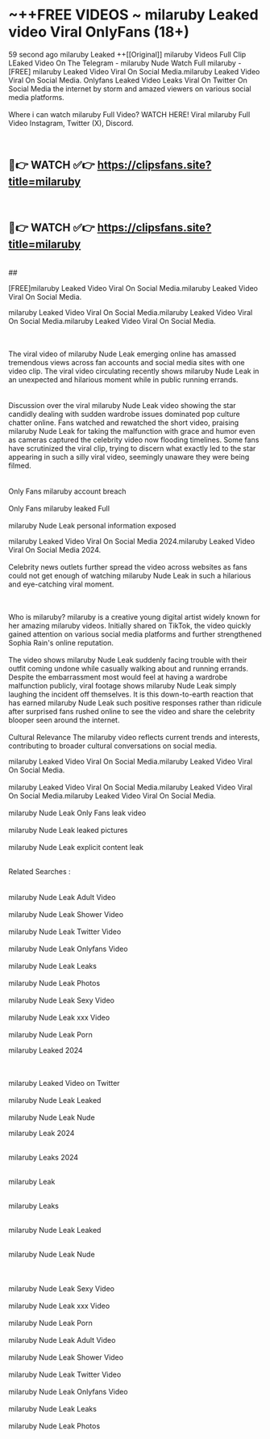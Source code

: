 # ~++FREE VIDEOS ~ milaruby Leaked video Viral OnlyFans (18+)<br>


59 second ago milaruby Leaked ++[[Original]] milaruby Videos Full Clip LEaked Video On The Telegram  - milaruby Nude  Watch Full milaruby - [FREE] milaruby Leaked Video Viral On Social Media.milaruby Leaked Video Viral On Social Media.   Onlyfans Leaked Video Leaks Viral On Twitter On Social Media the internet by storm and amazed viewers on various social media platforms. <br><br>
Where i can watch milaruby Full Video? WATCH HERE! Viral milaruby Full Video Instagram, Twitter (X), Discord. <br>


 <br>

##  🔴👉 WATCH ✅👉  <a href="https://clipsfans.site?title=milaruby&ref=git">https://clipsfans.site?title=milaruby</a> <br>
  <br>

##  🔴👉 WATCH ✅👉  <a href="https://clipsfans.site?title=milaruby&ref=git">https://clipsfans.site?title=milaruby</a> <br>
  <br>
  ##



[FREE]milaruby Leaked Video Viral On Social Media.milaruby Leaked Video Viral On Social Media. <br>

milaruby Leaked Video Viral On Social Media.milaruby Leaked Video Viral On Social Media.milaruby Leaked Video Viral On Social Media. <br>


  <br>

  <br>
The viral video of milaruby Nude Leak emerging online has amassed tremendous views across fan accounts and social media sites with one video clip. The viral video circulating recently shows milaruby Nude Leak in an unexpected and hilarious moment while in public running errands.<br>
<br>


<br>
Discussion over the viral milaruby Nude Leak video showing the star candidly dealing with sudden wardrobe issues dominated pop culture chatter online. Fans watched and rewatched the short video, praising milaruby Nude Leak for taking the malfunction with grace and humor even as cameras captured the celebrity video now flooding timelines. Some fans have scrutinized the viral clip, trying to discern what exactly led to the star appearing in such a silly viral video, seemingly unaware they were being filmed.<br>
<br>
<br> 
Only Fans milaruby account breach<br>
<br>
Only Fans milaruby leaked Full <br>
<br>
milaruby Nude Leak personal information exposed<br>

milaruby Leaked Video Viral On Social Media 2024.milaruby Leaked Video Viral On Social Media 2024. <br>
<br>
Celebrity news outlets further spread the video across websites as fans could not get enough of watching milaruby Nude Leak in such a hilarious and eye-catching viral moment.<br>
<br>

<br>
Who is milaruby? milaruby is a creative young digital artist widely known for her amazing milaruby videos. Initially shared on TikTok, the video quickly gained attention on various social media platforms and further strengthened Sophia Rain's online reputation.<br>
<br>
The video shows milaruby Nude Leak suddenly facing trouble with their outfit coming undone while casually walking about and running errands. Despite the embarrassment most would feel at having a wardrobe malfunction publicly, viral footage shows milaruby Nude Leak simply laughing the incident off themselves. It is this down-to-earth reaction that has earned milaruby Nude Leak such positive responses rather than ridicule after surprised fans rushed online to see the video and share the celebrity blooper seen around the internet.<br>
<br>
Cultural Relevance The milaruby video reflects current trends and interests, contributing to broader cultural conversations on social media.<br>

milaruby Leaked Video Viral On Social Media.milaruby Leaked Video Viral On Social Media.<br>
<br>
milaruby Leaked Video Viral On Social Media.milaruby Leaked Video Viral On Social Media.milaruby Leaked Video Viral On Social Media.<br>
<br>
milaruby Nude Leak Only Fans leak video<br>
<br>
milaruby Nude Leak leaked pictures<br>
<br>
milaruby Nude Leak explicit content leak<br>


<br>
Related Searches :<br>
<br>

<br>
milaruby Nude Leak Adult Video<br>
<br>
milaruby Nude Leak Shower Video<br>
<br>
milaruby Nude Leak Twitter Video<br>
<br>
milaruby Nude Leak Onlyfans Video<br>
<br>
milaruby Nude Leak Leaks<br>
<br>
milaruby Nude Leak Photos<br>

<br>
milaruby Nude Leak Sexy Video<br>
<br>
milaruby Nude Leak xxx Video<br>
<br>
milaruby Nude Leak Porn<br>

milaruby  Leaked 2024 <br> <br>
<br>

milaruby Leaked Video on Twitter <br>
<br>
milaruby Nude Leak Leaked<br>
<br>
milaruby Nude Leak Nude<br>


milaruby  Leak 2024 <br> <br>



milaruby  Leaks 2024 <br> <br>



 
milaruby  Leak<br> <br>



milaruby  Leaks<br> <br>


milaruby Nude Leak Leaked<br> <br>

milaruby Nude Leak Nude<br> <br>
<br> <br>
milaruby Nude Leak Sexy Video
<br> <br>
milaruby Nude Leak xxx Video
<br> <br>
milaruby Nude Leak Porn
<br> <br>
milaruby Nude Leak Adult Video
<br> <br>
milaruby Nude Leak Shower Video
<br> <br>
milaruby Nude Leak Twitter Video
<br> <br>
milaruby Nude Leak Onlyfans Video
<br> <br>
milaruby Nude Leak Leaks
<br> <br>
milaruby Nude Leak Photos






</p>




 



</p>











